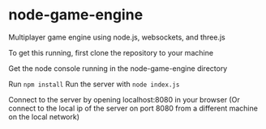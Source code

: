 # node-game-engine
Multiplayer game engine using node.js, websockets, and three.js

To get this running, first clone the repository to your machine

Get the node console running in the node-game-engine directory

Run `npm install`
Run the server with `node index.js`

Connect to the server by opening localhost:8080 in your browser
(Or connect to the local ip of the server on port 8080 from a different machine on the local network)

